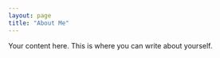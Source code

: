 ```yaml
---
layout: page
title: "About Me"
---
```


Your content here. This is where you can write about yourself.
